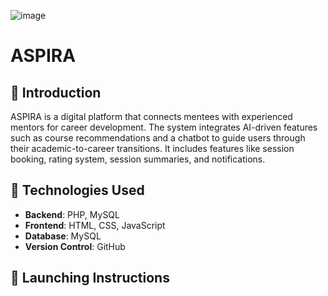 ![image](https://github.com/user-attachments/assets/d3bc9bfc-03f8-4c9a-bdff-bea6a0d17f86) 
# ASPIRA 

## 🎯 Introduction
ASPIRA is a digital platform that connects mentees with experienced mentors for career development. The system integrates AI-driven features such as course recommendations and a chatbot to guide users through their academic-to-career transitions. It includes features like session booking, rating system, session summaries, and notifications.


## 🔧 Technologies Used
- **Backend**: PHP, MySQL
- **Frontend**: HTML, CSS, JavaScript 
- **Database**: MySQL 
- **Version Control**: GitHub


## 🚀 Launching Instructions

